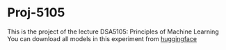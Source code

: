 # Proj-5105
This is the project of the lecture DSA5105: Principles of Machine Learning 
You can download all models in this experiment from [huggingface](https://huggingface.co/Handshow/Proj-5105/tree/main)
